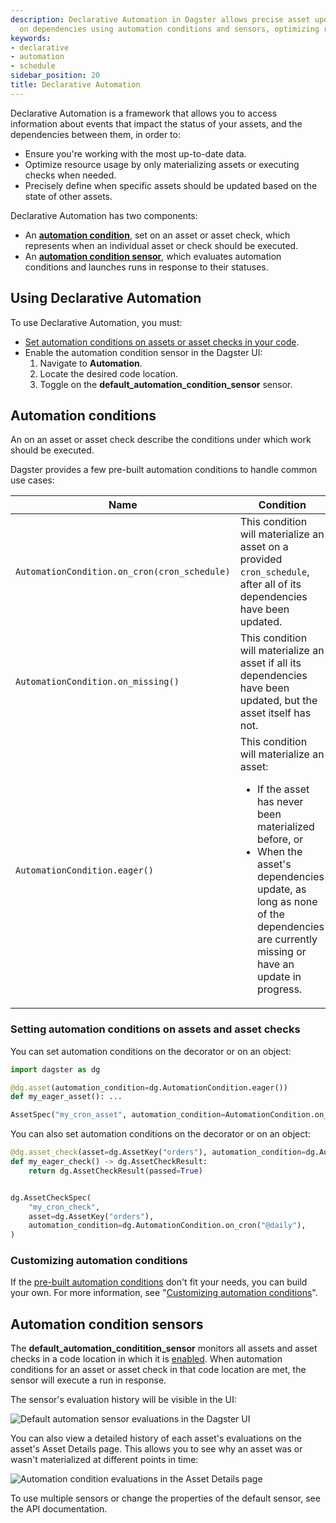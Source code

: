```yaml
---
description: Declarative Automation in Dagster allows precise asset updates based
  on dependencies using automation conditions and sensors, optimizing resource usage.
keywords:
- declarative
- automation
- schedule
sidebar_position: 20
title: Declarative Automation
---
```

Declarative Automation is a framework that allows you to access information about events that impact the status of your assets, and the dependencies between them, in order to:

- Ensure you're working with the most up-to-date data.
- Optimize resource usage by only materializing assets or executing checks when needed.
- Precisely define when specific assets should be updated based on the state of other assets.

Declarative Automation has two components:

- An **[automation condition](#automation-conditions)**, set on an asset or asset check, which represents when an individual asset or check should be executed.
- An **[automation condition sensor](#automation-condition-sensors)**, which evaluates automation conditions and launches runs in response to their statuses.

## Using Declarative Automation

To use Declarative Automation, you must:

- [Set automation conditions on assets or asset checks in your code](#setting-automation-conditions-on-assets-and-asset-checks).
- Enable the automation condition sensor in the Dagster UI:
  1. Navigate to **Automation**.
  2. Locate the desired code location.
  3. Toggle on the **default_automation_condition_sensor** sensor.

## Automation conditions

An <PyObject section="assets" module="dagster" object="AutomationCondition" /> on an asset or asset check describe the conditions under which work should be executed.

Dagster provides a few pre-built automation conditions to handle common use cases:

| Name                                         | Condition                                                                                                                                                                                                                                              | Useful for                                                                                               |
| -------------------------------------------- | ------------------------------------------------------------------------------------------------------------------------------------------------------------------------------------------------------------------------------------------------------ | -------------------------------------------------------------------------------------------------------- |
| `AutomationCondition.on_cron(cron_schedule)` | This condition will materialize an asset on a provided `cron_schedule`, after all of its dependencies have been updated.                                                                                                                               | Regularly updating an asset without worrying about the specifics of how its dependencies update.         |
| `AutomationCondition.on_missing()`           | This condition will materialize an asset if all its dependencies have been updated, but the asset itself has not.                                                                                                                                      | Filling in partitioned assets as soon as upstream data is available.                                     |
| `AutomationCondition.eager()`                | This condition will materialize an asset: <ul><li>If the asset has never been materialized before, or</li><li>When the asset's dependencies update, as long as none of the dependencies are currently missing or have an update in progress.</li></ul> | Automatically propagating changes through the asset graph.<br /><br />Ensuring assets remain up to date. |

### Setting automation conditions on assets and asset checks

You can set automation conditions on the <PyObject section="assets" module="dagster" object="asset" decorator /> decorator or on an <PyObject section="assets" module="dagster" object="AssetSpec" /> object:

```python
import dagster as dg

@dg.asset(automation_condition=dg.AutomationCondition.eager())
def my_eager_asset(): ...

AssetSpec("my_cron_asset", automation_condition=AutomationCondition.on_cron("@daily"))
```

You can also set automation conditions on the <PyObject section="asset-checks" module="dagster" object="asset_check" decorator /> decorator or on an <PyObject section="asset-checks" module="dagster" object="AssetCheckSpec" /> object:

```python
@dg.asset_check(asset=dg.AssetKey("orders"), automation_condition=dg.AutomationCondition.on_cron("@daily"))
def my_eager_check() -> dg.AssetCheckResult:
    return dg.AssetCheckResult(passed=True)


dg.AssetCheckSpec(
    "my_cron_check",
    asset=dg.AssetKey("orders"),
    automation_condition=dg.AutomationCondition.on_cron("@daily"),
)
```

### Customizing automation conditions

If the [pre-built automation conditions](#automation-conditions) don't fit your needs, you can build your own. For more information, see "[Customizing automation conditions](customizing-automation-conditions/)".

## Automation condition sensors

The **default_automation_conditition_sensor** monitors all assets and asset checks in a code location in which it is [enabled](#using-declarative-automation). When automation conditions for an asset or asset check in that code location are met, the sensor will execute a run in response.

The sensor's evaluation history will be visible in the UI:

![Default automation sensor evaluations in the Dagster UI](/images/guides/automate/declarative-automation/default-automation-sensor.png)

You can also view a detailed history of each asset's evaluations on the asset's Asset Details page. This allows you to see why an asset was or wasn't materialized at different points in time:

![Automation condition evaluations in the Asset Details page](/images/guides/automate/declarative-automation/evaluations-asset-details.png)

To use multiple sensors or change the properties of the default sensor, see the <PyObject section="assets" module="dagster" object="AutomationConditionSensorDefinition" /> API documentation.
